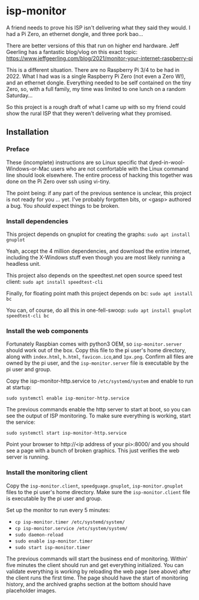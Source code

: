 # isp-monitor
A friend needs to prove his ISP isn't delivering what they said they would. I had a Pi Zero, an ethernet dongle,
and three pork bao...

There are better versions of this that run on higher end hardware. Jeff Geerling has a fantastic blog/vlog on this
exact topic: https://www.jeffgeerling.com/blog/2021/monitor-your-internet-raspberry-pi

This is a different situation. There are no Raspberry Pi 3/4 to be had in 2022. What I had was is a single Raspberry Pi
Zero (not even a Zero W!), and an ethernet dongle. Everything needed to be self contained on the tiny Zero, so, with a
full family, my time was limited to one lunch on a random Saturday...

So this project is a rough draft of what I came up with so my friend could show the rural ISP that they weren't
delivering what they promised.

## Installation

### Preface
These (incomplete) instructions are so Linux specific that dyed-in-wool-Windows-or-Mac users who are not comfortable
with the Linux command line should look elsewhere. The entire process of hacking this together was done on the Pi
Zero over ssh using vi-tiny.

The point being: if any part of the previous sentence is unclear, this project is not ready for you ... yet. I've
probably forgotten bits, or \<gasp\> authored a bug. You *should* expect things to be broken.

### Install dependencies
This project depends on gnuplot for creating the graphs: `sudo apt install gnuplot`

Yeah, accept the 4 million dependencies, and download the entire internet, including the X-Windows stuff even
though you are most likely running a headless unit.

This project also depends on the speedtest.net open source speed test client: `sudo apt install speedtest-cli`

Finally, for floating point math this project depends on bc: `sudo apt install bc`

You can, of course, do all this in one-fell-swoop: `sudo apt install gnuplot speedtest-cli bc`

### Install the web components
Fortunately Raspbian comes with python3 OEM, so `isp-monitor.server` should work out of the box. Copy this file to the
pi user's home directory, along with `index.html`, `h.html`, `favicon.ico`,and `1px.png`. Confirm all files are owned by
the pi user, and the `isp-monitor.server` file is executable by the pi user and group.

Copy the isp-monitor-http.service to `/etc/systemd/system` and enable to run at startup:

`sudo systemctl enable isp-monitor-http.service`

The previous commands enable the http server to start at boot, so you can see the output of ISP monitoring. To make sure
everything is working, start the service:

`sudo systemctl start isp-monitor-http.service`

Point your browser to http\://\<ip address of your pi\>:8000/ and you should see a page with a bunch of broken
graphics. This just verifies the web server is running.

### Install the monitoring client
Copy the `isp-monitor.client`, `speedguage.gnuplot`, `isp-monitor.gnuplot` files to the pi user's home directory. Make
sure the `isp-monitor.client` file is executable by the pi user and group.

Set up the monitor to run every 5 minutes:
- `cp isp-monitor.timer /etc/systemd/system/`
- `cp isp-monitor.service /etc/system/system/`
- `sudo daemon-reload`
- `sudo enable isp-monitor.timer`
- `sudo start isp-monitor.timer`

The previous commands will start the business end of monitoring.  Within' five minutes the client should run and get
everything initialized. You can validate everything is working by reloading the web page (see above) after the client
runs the first time. The page should have the start of monitoring history, and the archived graphs section at the bottom
should have placeholder images.
  
  
